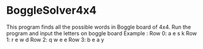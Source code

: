 # BoggleSolver4x4
This program finds all the possible words in Boggle board of 4x4.
Run the program and input the letters on boggle board
Example :
Row 0: a e s k
Row 1: r e w d
Row 2: q w e e
Row 3: b e a y
